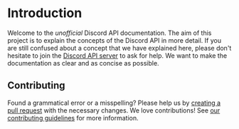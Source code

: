 # Introduction

Welcome to the _unofficial_ Discord API documentation. The aim of this project
is to explain the concepts of the Discord API in more detail. If you are still
confused about a concept that we have explained here, please don't hesitate to
join the [Discord API server](https://discord.gg/discord-api) to ask for help.
We want to make the documentation as clear and as concise as possible.

## Contributing

Found a grammatical error or a misspelling? Please help us by
[creating a pull request](https://github.com/apacheli/community-docs/pulls) with
the necessary changes. We love contributions! See
[our contributing guidelines](https://github.com/apacheli/community-docs#contributing)
for more information.

